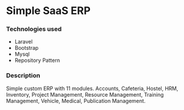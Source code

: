 # Simple SaaS ERP

### Technologies used
- Laravel
- Bootstrap
- Mysql
- Repository Pattern

### Description
Simple custom ERP with 11 modules. Accounts, Cafeteria, Hostel, HRM, Inventory, Project Management, Resource Management, Training Management, Vehicle, Medical, Publication Management.
